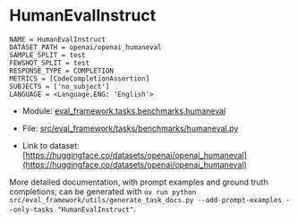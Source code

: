 # HumanEvalInstruct

````
NAME = HumanEvalInstruct
DATASET_PATH = openai/openai_humaneval
SAMPLE_SPLIT = test
FEWSHOT_SPLIT = test
RESPONSE_TYPE = COMPLETION
METRICS = [CodeCompletionAssertion]
SUBJECTS = ['no_subject']
LANGUAGE = <Language.ENG: 'English'>
````

- Module: [eval_framework.tasks.benchmarks.humaneval](eval_framework.tasks.benchmarks.humaneval)

- File: [src/eval_framework/tasks/benchmarks/humaneval.py](../../src/eval_framework/tasks/benchmarks/humaneval.py)

- Link to dataset: [https://huggingface.co/datasets/openai/openai_humaneval](https://huggingface.co/datasets/openai/openai_humaneval)

More detailed documentation, with prompt examples and ground truth completions, can be generated with `uv run python src/eval_framework/utils/generate_task_docs.py --add-prompt-examples --only-tasks "HumanEvalInstruct"`.
